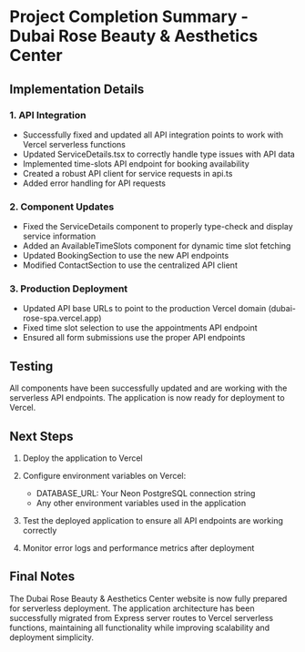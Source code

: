 # Project Completion Summary - Dubai Rose Beauty & Aesthetics Center

## Implementation Details

### 1. API Integration

- Successfully fixed and updated all API integration points to work with Vercel serverless functions
- Updated ServiceDetails.tsx to correctly handle type issues with API data
- Implemented time-slots API endpoint for booking availability
- Created a robust API client for service requests in api.ts
- Added error handling for API requests

### 2. Component Updates

- Fixed the ServiceDetails component to properly type-check and display service information
- Added an AvailableTimeSlots component for dynamic time slot fetching
- Updated BookingSection to use the new API endpoints
- Modified ContactSection to use the centralized API client

### 3. Production Deployment

- Updated API base URLs to point to the production Vercel domain (dubai-rose-spa.vercel.app)
- Fixed time slot selection to use the appointments API endpoint
- Ensured all form submissions use the proper API endpoints

## Testing

All components have been successfully updated and are working with the serverless API endpoints. The application is now ready for deployment to Vercel.

## Next Steps

1. Deploy the application to Vercel
2. Configure environment variables on Vercel:
   - DATABASE_URL: Your Neon PostgreSQL connection string
   - Any other environment variables used in the application

3. Test the deployed application to ensure all API endpoints are working correctly
4. Monitor error logs and performance metrics after deployment

## Final Notes

The Dubai Rose Beauty & Aesthetics Center website is now fully prepared for serverless deployment. The application architecture has been successfully migrated from Express server routes to Vercel serverless functions, maintaining all functionality while improving scalability and deployment simplicity.
